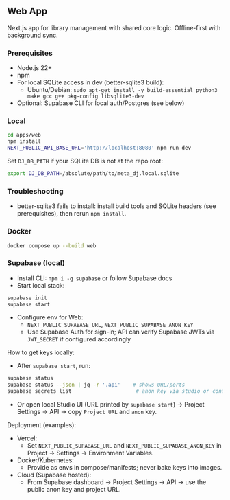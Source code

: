 ## Web App

Next.js app for library management with shared core logic. Offline-first with background sync.

### Prerequisites
- Node.js 22+
- npm
- For local SQLite access in dev (better-sqlite3 build):
  - Ubuntu/Debian: `sudo apt-get install -y build-essential python3 make gcc g++ pkg-config libsqlite3-dev`
- Optional: Supabase CLI for local auth/Postgres (see below)

### Local

```bash
cd apps/web
npm install
NEXT_PUBLIC_API_BASE_URL='http://localhost:8080' npm run dev
```

Set `DJ_DB_PATH` if your SQLite DB is not at the repo root:
```bash
export DJ_DB_PATH=/absolute/path/to/meta_dj.local.sqlite
```

### Troubleshooting
- better-sqlite3 fails to install: install build tools and SQLite headers (see prerequisites), then rerun `npm install`.

### Docker

```bash
docker compose up --build web
```

### Supabase (local)
- Install CLI: `npm i -g supabase` or follow Supabase docs
- Start local stack:
```bash
supabase init
supabase start
```
- Configure env for Web:
  - `NEXT_PUBLIC_SUPABASE_URL`, `NEXT_PUBLIC_SUPABASE_ANON_KEY`
  - Use Supabase Auth for sign-in; API can verify Supabase JWTs via `JWT_SECRET` if configured accordingly

How to get keys locally:
- After `supabase start`, run:
```bash
supabase status
supabase status --json | jq -r '.api'    # shows URL/ports
supabase secrets list                     # anon key via studio or config.toml
```
- Or open local Studio UI (URL printed by `supabase start`) → Project Settings → API → copy `Project URL` and `anon` key.

Deployment (examples):
- Vercel:
  - Set `NEXT_PUBLIC_SUPABASE_URL` and `NEXT_PUBLIC_SUPABASE_ANON_KEY` in Project → Settings → Environment Variables.
- Docker/Kubernetes:
  - Provide as envs in compose/manifests; never bake keys into images.
- Cloud (Supabase hosted):
  - From Supabase dashboard → Project Settings → API → use the public anon key and project URL.

